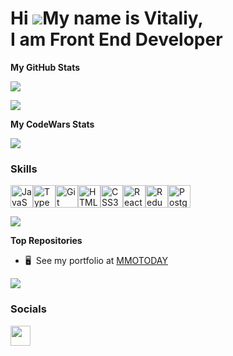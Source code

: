 Hi ![](https://user-images.githubusercontent.com/18350557/176309783-0785949b-9127-417c-8b55-ab5a4333674e.gif)My name is Vitaliy, </br>
I am Front End Developer
===============================================================================================================================


<b>My GitHub Stats</b>
  
![](https://github-readme-stats.vercel.app/api?username=VitVin&show_icons=true&hide=stars,issues,&title_color=0891b2&text_color=0891b2&icon_color=0891b2&bg_color=00000000&hide_border=true&show_icons=true&rank_icon=github)

![](https://github-readme-streak-stats.herokuapp.com/?user=VitVin&stroke=0891b2&background=1c1917&ring=0891b2&fire=0891b2&currStreakNum=0891b2&currStreakLabel=0891b2&sideNums=0891b2&sideLabels=0891b2&dates=0891b2&hide_border=true)


<b>My CodeWars Stats</b>

![](https://www.codewars.com/users/VitVin/badges/large)
### Skills

<p align="left">
<a href="https://developer.mozilla.org/en-US/docs/Web/JavaScript" target="_blank" rel="noreferrer"><img src="https://raw.githubusercontent.com/danielcranney/readme-generator/main/public/icons/skills/javascript-colored.svg" width="36" height="36" alt="JavaScript" /></a><a href="https://www.typescriptlang.org/" target="_blank" rel="noreferrer"><img src="https://raw.githubusercontent.com/danielcranney/readme-generator/main/public/icons/skills/typescript-colored.svg" width="36" height="36" alt="TypeScript" /></a><a href="https://git-scm.com/" target="_blank" rel="noreferrer"><img src="https://raw.githubusercontent.com/danielcranney/readme-generator/main/public/icons/skills/git-colored.svg" width="36" height="36" alt="Git" /></a><a href="https://developer.mozilla.org/en-US/docs/Glossary/HTML5" target="_blank" rel="noreferrer"><img src="https://raw.githubusercontent.com/danielcranney/readme-generator/main/public/icons/skills/html5-colored.svg" width="36" height="36" alt="HTML5" /></a><a href="https://www.w3.org/TR/CSS/#css" target="_blank" rel="noreferrer"><img src="https://raw.githubusercontent.com/danielcranney/readme-generator/main/public/icons/skills/css3-colored.svg" width="36" height="36" alt="CSS3" /></a><a href="https://reactjs.org/" target="_blank" rel="noreferrer"><img src="https://raw.githubusercontent.com/danielcranney/readme-generator/main/public/icons/skills/react-colored.svg" width="36" height="36" alt="React" /></a><a href="https://redux.js.org/" target="_blank" rel="noreferrer"><img src="https://raw.githubusercontent.com/danielcranney/readme-generator/main/public/icons/skills/redux-colored.svg" width="36" height="36" alt="Redux" /></a><a href="https://www.postgresql.org/" target="_blank" rel="noreferrer"><img src="https://raw.githubusercontent.com/danielcranney/readme-generator/main/public/icons/skills/postgresql-colored.svg" width="36" height="36" alt="PostgreSQL" /></a>
</p>

![](https://github-readme-stats.vercel.app/api/top-langs/?username=VitVin&langs_count=3&hide=java&layout=donut-vertical&title_color=0891b2&text_color=0891b2&icon_color=0891b2&bg_color=00000000&hide_border=true&locale=en&custom_title=Top%20%Languages)


  
<b>Top Repositories</b>

* 🖥️  See my portfolio at [MMOTODAY](http://vitvin.github.io/MMOTODAY)

![](https://github-readme-stats.vercel.app/api/pin/?username=VitVin&repo=MMOToday&title_color=0891b2&text_color=0891b2&icon_color=0891b2&bg_color=1c1917&hide_border=true&locale=en)


### Socials

<p align="left"> <a href="https://www.github.com/VitVin" target="_blank" rel="noreferrer"> <picture> <source media="(prefers-color-scheme: dark)" srcset="https://raw.githubusercontent.com/danielcranney/readme-generator/main/public/icons/socials/github-dark.svg" /> <source media="(prefers-color-scheme: light)" srcset="https://raw.githubusercontent.com/danielcranney/readme-generator/main/public/icons/socials/github.svg" /> <img src="https://raw.githubusercontent.com/danielcranney/readme-generator/main/public/icons/socials/github.svg" width="32" height="32" /> </picture> </a></p>
